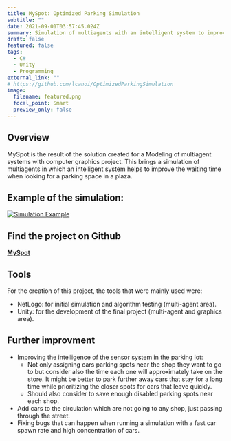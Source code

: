 ```yaml
---
title: MySpot: Optimized Parking Simulation
subtitle: ""
date: 2021-09-01T03:57:45.024Z
summary: Simulation of multiagents with an intelligent system to improve the waiting time of cars when looking for a parking space in a plaza. Made in Unity
draft: false
featured: false
tags:
  - C#
  - Unity
  - Programming
external_link: ""
# https://github.com/lcanoi/OptimizedParkingSimulation
image:
  filename: featured.png
  focal_point: Smart
  preview_only: false
---
```


## Overview
MySpot is the result of the solution created for a Modeling of multiagent systems with computer graphics project. This brings a simulation of multiagents in which an intelligent system helps to improve the waiting time when looking for a parking space in a plaza.

## Example of the simulation:
[![Simulation Example](https://img.youtube.com/vi/YWoAGjl28zU/0.jpg)](https://www.youtube.com/watch?v=YWoAGjl28zU)

## Find the project on Github
[**MySpot**](https://github.com/lcanoi/OptimizedParkingSimulation)


## Tools
For the creation of this project, the tools that were mainly used were:
+ NetLogo: for initial simulation and algorithm testing (multi-agent area).
+ Unity: for the development of the final project (multi-agent and graphics area).

## Further improvment
+ Improving the intelligence of the sensor system in the parking lot:
  + Not only assigning cars parking spots near the shop they want to go to but consider also the time each one will approximately take on the store. It might be better to park further away cars that stay for a long time while prioritizing the closer spots for cars that leave quickly.
  + Should also consider to save enough disabled parking spots near each shop.
+ Add cars to the circulation which are not going to any shop, just passing through the street.
+ Fixing bugs that can happen when running a simulation with a fast car spawn rate and high concentration of cars.
